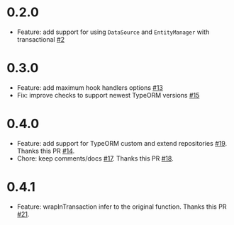 # 0.2.0

- Feature: add support for using `DataSource` and `EntityManager` with transactional [#2](https://github.com/Aliheym/typeorm-transactional/issues/2)

# 0.3.0

- Feature: add maximum hook handlers options [#13](https://github.com/Aliheym/typeorm-transactional/issues/13)
- Fix: improve checks to support newest TypeORM versions [#15](https://github.com/Aliheym/typeorm-transactional/issues/9)

# 0.4.0

- Feature: add support for TypeORM custom and extend repositories [#19](https://github.com/Aliheym/typeorm-transactional/issues/19). Thanks this PR [#14](https://github.com/Aliheym/typeorm-transactional/pull/14).
- Chore: keep comments/docs [#17](https://github.com/Aliheym/typeorm-transactional/issues/17). Thanks this PR [#18](https://github.com/Aliheym/typeorm-transactional/pull/18).

# 0.4.1

- Feature: wrapInTransaction infer to the original function. Thanks this PR [#21](https://github.com/Aliheym/typeorm-transactional/pull/21).
